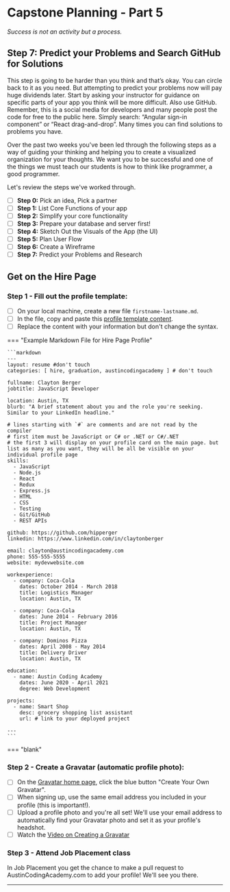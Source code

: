 # Capstone Planning - Part 5

*Success is not an activity but a process.*

## Step 7: Predict your Problems and Search GitHub for Solutions

This step is going to be harder than you think and that’s okay. You can circle back to it as you need. But attempting to predict your problems now will pay huge dividends later. Start by asking your instructor for guidance on specific parts of your app you think will be more difficult. Also use GitHub. Remember, this is a social media for developers and many people post the code for free to the public here. Simply search: “Angular sign-in component” or “React drag-and-drop”. Many times you can find solutions to problems you have.

Over the past two weeks you've been led through the following steps as a way of guiding your thinking and helping you to create a visualized organization for your thoughts. We want you to be successful and one of the things we must teach our students is how to think like programmer, a good programmer.

Let's review the steps we've worked through.

- [ ] **Step 0:** Pick an idea, Pick a partner
- [ ] **Step 1:** List Core Functions of your app
- [ ] **Step 2:** Simplify your core functionality
- [ ] **Step 3:** Prepare your database and server first!
- [ ] **Step 4:** Sketch Out the Visuals of the App (the UI)
- [ ] **Step 5:** Plan User Flow
- [ ] **Step 6:** Create a Wireframe
- [ ] **Step 7:** Predict your Problems and Research

## Get on the Hire Page

### Step 1 - Fill out the profile template:

- [ ] On your local machine, create a new file `firstname-lastname.md`.
- [ ] In the file, copy and paste this [profile template content](https://raw.githubusercontent.com/danawen/grad-class-sep-2019/master/profiles/template.md).
- [ ] Replace the content with your information but don't change the syntax.

=== "Example Markdown File for Hire Page Profile"

    ```markdown
    ---
    layout: resume #don't touch
    categories: [ hire, graduation, austincodingacademy ] # don't touch

    fullname: Clayton Berger
    jobtitle: JavaScript Developer

    location: Austin, TX
    blurb: "A brief statement about you and the role you're seeking. Similar to your LinkedIn headline."

    # lines starting with `#` are comments and are not read by the compiler
    # first item must be JavaScript or C# or .NET or C#/.NET
    # the first 3 will display on your profile card on the main page. but list as many as you want, they will be all be visible on your individual profile page
    skills:
      - JavaScript
      - Node.js
      - React
      - Redux
      - Express.js
      - HTML
      - CSS
      - Testing
      - Git/GitHub
      - REST APIs

    github: https://github.com/hipperger
    linkedin: https://www.linkedin.com/in/claytonberger

    email: clayton@austincodingacademy.com
    phone: 555-555-5555
    website: mydevwebsite.com

    workexperience:
      - company: Coca-Cola
        dates: October 2014 - March 2018
        title: Logistics Manager
        location: Austin, TX

      - company: Coca-Cola
        dates: June 2014 - February 2016
        title: Project Manager
        location: Austin, TX

      - company: Dominos Pizza
        dates: April 2008 - May 2014
        title: Delivery Driver
        location: Austin, TX

    education:
      - name: Austin Coding Academy
        dates: June 2020 - April 2021
        degree: Web Development

    projects:
      - name: Smart Shop
        desc: grocery shopping list assistant
        url: # link to your deployed project

    ---
    ```

=== "blank"

### Step 2 - Create a Gravatar (automatic profile photo):

- [ ] On the [Gravatar home page](https://en.gravatar.com/), click the blue button "Create Your Own Gravatar".
- [ ] When signing up, use the same email address you included in your profile (this is important!).
- [ ] Upload a profile photo and you're all set! We'll use your email address to automatically find your Gravatar photo and set it as your profile's headshot.
- [ ] Watch the [Video on Creating a Gravatar](https://www.youtube.com/watch?v=HxTBCTObRAA&feature=youtu.be&t=21)

### Step 3 - Attend Job Placement class

In Job Placement you get the chance to make a pull request to AustinCodingAcademy.com to add your profile! We'll see you there.

*****
